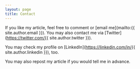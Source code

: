 ```yaml
---
layout: page
title: Contact
---
```


If you like my article, feel free to comment or [email me](mailto:{{ site.author.email }}). You may also contact me via [Twitter](https://twitter.com/{{ site.author.twitter }}).

You may check my profile on [LinkedIn](https://linkedin.com/in/{{ site.author.linkedin }}), too. 

You may also repost my article if you would tell me in advance.

